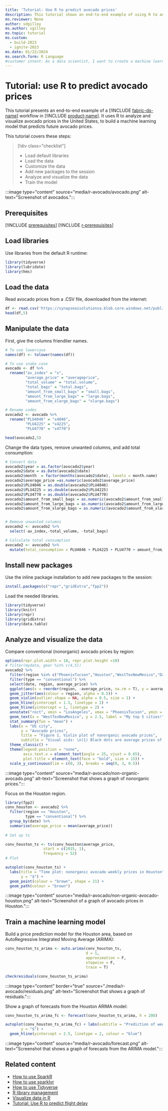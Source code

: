 ```yaml
---
title: 'Tutorial: Use R to predict avocado prices'
description: This tutorial shows an end-to-end example of using R to analyze and visualize avocado prices in the United States to predict future prices.
ms.reviewer: None
author: sdgilley
ms.author: sgilley
ms.topic: tutorial
ms.custom:
  - build-2023
  - ignite-2023
ms.date: 01/22/2024
ms.search.form: R Language
#customer intent: As a data scientist, I want to create a machine learning model by using R so I can predict prices.
---
```


# Tutorial: use R to predict avocado prices

This tutorial presents an end-to-end example of a [!INCLUDE [fabric-ds-name](includes/fabric-ds-name.md)] workflow in [!INCLUDE [product-name](../includes/product-name.md)]. It uses R to analyze and visualize avocado prices in the United States, to build a machine learning model that predicts future avocado prices.

This tutorial covers these steps:

> [!div class="checklist"]
> - Load default libraries
> - Load the data
> - Customize the data
> - Add new packages to the session
> - Analyze and visualize the data
> - Train the model

:::image type="content" source="media/r-avocado/avocado.png" alt-text="Screenshot of avocados.":::

## Prerequisites

[!INCLUDE [prerequisites](./includes/prerequisites.md)]
[!INCLUDE [r-prerequisites](./includes/r-notebook-prerequisites.md)]

## Load libraries

Use libraries from the default R runtime:

```r
library(tidyverse)
library(lubridate)
library(hms)
```

## Load the data

Read avocado prices from a .CSV file, downloaded from the internet:

```r
df <- read.csv('https://synapseaisolutionsa.blob.core.windows.net/public/AvocadoPrice/avocado.csv', header = TRUE)
head(df,5)
```

## Manipulate the data

First, give the columns friendlier names.

```r
# To use lowercase
names(df) <- tolower(names(df))

# To use snake case
avocado <- df %>% 
  rename("av_index" = "x",
         "average_price" = "averageprice",
         "total_volume" = "total.volume",
         "total_bags" = "total.bags",
         "amount_from_small_bags" = "small.bags",
         "amount_from_large_bags" = "large.bags",
         "amount_from_xlarge_bags" = "xlarge.bags")

# Rename codes
avocado2 <- avocado %>% 
  rename("PLU4046" = "x4046",
         "PLU4225" = "x4225",
         "PLU4770" = "x4770")

head(avocado2,5)
```

Change the data types, remove unwanted columns, and add total consumption:

```r
# Convert data
avocado2$year = as.factor(avocado2$year)
avocado2$date = as.Date(avocado2$date)
avocado2$month  = factor(months(avocado2$date), levels = month.name)
avocado2$average_price =as.numeric(avocado2$average_price)
avocado2$PLU4046 = as.double(avocado2$PLU4046)
avocado2$PLU4225 = as.double(avocado2$PLU4225)
avocado2$PLU4770 = as.double(avocado2$PLU4770)
avocado2$amount_from_small_bags = as.numeric(avocado2$amount_from_small_bags)
avocado2$amount_from_large_bags = as.numeric(avocado2$amount_from_large_bags)
avocado2$amount_from_xlarge_bags = as.numeric(avocado2$amount_from_xlarge_bags)


# Remove unwanted columns
avocado2 <- avocado2 %>% 
  select(-av_index,-total_volume, -total_bags)

# Calculate total consumption 
avocado2 <- avocado2 %>% 
  mutate(total_consumption = PLU4046 + PLU4225 + PLU4770 + amount_from_small_bags + amount_from_large_bags + amount_from_xlarge_bags)
```

## Install new packages

Use the inline package installation to add new packages to the session:

```r
install.packages(c("repr","gridExtra","fpp2"))
```

Load the needed libraries.

```r
library(tidyverse) 
library(knitr)
library(repr)
library(gridExtra)
library(data.table)
```

## Analyze and visualize the data

Compare conventional (nonorganic) avocado prices by region:

```r
options(repr.plot.width = 10, repr.plot.height =10)
# filter(mydata, gear %in% c(4,5))
avocado2 %>% 
  filter(region %in% c("PhoenixTucson","Houston","WestTexNewMexico","DallasFtWorth","LosAngeles","Denver","Roanoke","Seattle","Spokane","NewYork")) %>%  
  filter(type == "conventional") %>%           
  select(date, region, average_price) %>% 
  ggplot(aes(x = reorder(region, -average_price, na.rm = T), y = average_price)) +
  geom_jitter(aes(colour = region, alpha = 0.5)) +
  geom_violin(outlier.shape = NA, alpha = 0.5, size = 1) +
  geom_hline(yintercept = 1.5, linetype = 2) +
  geom_hline(yintercept = 1, linetype = 2) +
  annotate("rect", xmin = "LosAngeles", xmax = "PhoenixTucson", ymin = -Inf, ymax = Inf, alpha = 0.2) +
  geom_text(x = "WestTexNewMexico", y = 2.5, label = "My top 5 cities!", hjust = 0.5) +
  stat_summary(fun = "mean") +
  labs(x = "US city",
       y = "Avocado prices", 
       title = "Figure 1. Violin plot of nonorganic avocado prices",
       subtitle = "Visual aids: \n(1) Black dots are average prices of individual avocados by city \n     between January 2015 and March 2018. \n(2) The plot is ordered descendingly.\n(3) The body of the violin becomes fatter when data points increase.") +
  theme_classic() + 
  theme(legend.position = "none", 
        axis.text.x = element_text(angle = 25, vjust = 0.65),
        plot.title = element_text(face = "bold", size = 15)) +
  scale_y_continuous(lim = c(0, 3), breaks = seq(0, 3, 0.5))
```

:::image type="content" source="media/r-avocado/non-organic-avocado.png" alt-text="Screenshot that shows a graph of nonorganic prices.":::

Focus on the Houston region.

```r
library(fpp2)
conv_houston <- avocado2 %>% 
  filter(region == "Houston",
         type == "conventional") %>% 
  group_by(date) %>% 
  summarise(average_price = mean(average_price))
  
# Set up ts   

conv_houston_ts <- ts(conv_houston$average_price,
                 start = c(2015, 1),
                 frequency = 52) 
# Plot

autoplot(conv_houston_ts) +
  labs(title = "Time plot: nonorganic avocado weekly prices in Houston",
       y = "$") +
  geom_point(colour = "brown", shape = 21) +
  geom_path(colour = "brown")
```

:::image type="content" source="media/r-avocado/non-organic-avocado-houston.png" alt-text="Screenshot of a graph of avocado prices in Houston.":::

## Train a machine learning model

Build a price prediction model for the Houston area, based on AutoRegressive Integrated Moving Average (ARIMA):

```r
conv_houston_ts_arima <- auto.arima(conv_houston_ts,
                                    d = 1,
                                    approximation = F,
                                    stepwise = F,
                                    trace = T)
```

```r
checkresiduals(conv_houston_ts_arima)
```

:::image type="content" border="true" source="./media/r-avocado/residuals.png" alt-text="Screenshot that shows a graph of residuals.":::

Show a graph of forecasts from the Houston ARIMA model:

```r
conv_houston_ts_arima_fc <- forecast(conv_houston_ts_arima, h = 208)

autoplot(conv_houston_ts_arima_fc) + labs(subtitle = "Prediction of weekly prices of nonorganic avocados in Houston",
       y = "$") +
  geom_hline(yintercept = 2.5, linetype = 2, colour = "blue")
```

:::image type="content" source="media/r-avocado/forecast.png" alt-text="Screenshot that shows a graph of forecasts from the ARIMA model.":::

## Related content

- [How to use SparkR](./r-use-sparkr.md)
- [How to use sparklyr](./r-use-sparklyr.md)
- [How to use Tidyverse](./r-use-tidyverse.md)
- [R library management](./r-library-management.md)
- [Visualize data in R](./r-visualization.md)
- [Tutorial: Use R to predict flight delay](./r-flight-delay.md)
